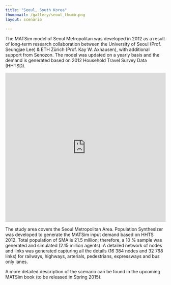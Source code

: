 ```yaml
---
title: "Seoul, South Korea"
thumbnail: /gallery/seoul_thumb.png
layout: scenario
  
---
```

The MATSim model of Seoul Metropolitan was developed in 2012 as a result of long-term research collaboration between the University of Seoul (Prof. Seungjae Lee) & ETH Zürich (Prof. Kay W. Axhausen), with additional support from Senozon. The model was updated on a yearly basis and the demand is generated based on 2012 Household Travel Survey Data (HHTSD).

<iframe allowfullscreen="" frameborder="0" height="468" mozallowfullscreen="" src="http://player.vimeo.com/video/115472306" webkitallowfullscreen="" width="100%"></iframe>

The study area covers the Seoul Metropolitan Area. Population Synthesizer was developed to generate the MATSim input demand based on HHTS 2012. Total population of SMA is 21.5 million; therefore, a 10 % sample was generated and simulated (2.15 million agents). A detailed network of nodes and links was generated capturing all the details (16 384 nodes and 32 768 links) for railways, highways, arterials, pedestrians, expressways and bus only lanes.

A more detailed description of the scenario can be found in the upcoming MATSim book (to be released in Spring 2015).

